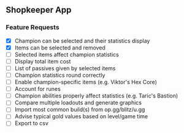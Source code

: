 ## Shopkeeper App

### Feature Requests

- [x] Champion can be selected and their statistics display
- [x] Items can be selected and removed
- [ ] Selected items affect champion statistics
- [ ] Display total item cost
- [ ] List of passives given by selected items
- [ ] Champion statistics round correctly
- [ ] Enable champion-specific items (e.g. Viktor's Hex Core)
- [ ] Account for runes
- [ ] Champion abilities properly affect statistics (e.g. Taric's Bastion)
- [ ] Compare multiple loadouts and generate graphics
- [ ] Import most common build(s) from op.gg/blitz/u.gg
- [ ] Advise typical gold values based on level/game time
- [ ] Export to csv
